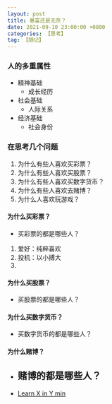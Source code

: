 ```yaml
---
layout: post
title: 暴富还是无奈？
date: 2021-09-10 23:00:00 +0800
categories: 【思考】
tag: 【随记】
---
```


### 人的多重属性
- 精神基础
	- 成长经历
- 社会基础
	- 人际关系
- 经济基础
	- 社会身份

### 在思考几个问题
1. 为什么有些人喜欢买彩票？
2. 为什么有些人喜欢买股票？
3. 为什么有些人喜欢买数字货币？
4. 为什么有些人喜欢去赌博？
5. 为什么人喜欢玩游戏？

#### 为什么买彩票？
- 买彩票的都是哪些人？

1. 爱好：纯粹喜欢
2. 投机：以小搏大
3. 

#### 为什么买股票？
- 买股票的都是哪些人？

#### 为什么买数字货币？
- 买数字货币的都是哪些人？	


#### 为什么赌博？
- 赌博的都是哪些人？
	- 


- [Learn X in Y min](https://learnxinyminutes.com/)






